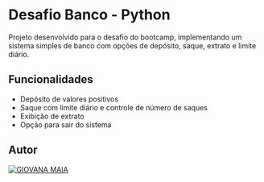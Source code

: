 # Desafio Banco - Python

Projeto desenvolvido para o desafio do bootcamp, implementando um sistema simples de banco com opções de depósito, saque, extrato e limite diário.

## Funcionalidades

- Depósito de valores positivos
- Saque com limite diário e controle de número de saques
- Exibição de extrato
- Opção para sair do sistema

## Autor

[![GIOVANA MAIA](https://img.shields.io/badge/linkedin-%23E75480.svg?style=for-the-badge&logo=linkedin&logoColor=white)](https://www.linkedin.com/in/giovana-maia/)
